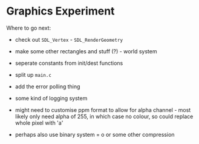 # Graphics Experiment

Where to go next:
- check out `SDL_Vertex` - `SDL_RenderGeometry`
- make some other rectangles and stuff (?) - world system
- seperate constants from init/dest functions
- split up `main.c`
- add the error polling thing
- some kind of logging system

- might need to customise ppm format to allow for alpha channel - most likely
  only need alpha of 255, in which case no colour, so could replace whole pixel
  with 'a'
- perhaps also use binary system    = o or some other compression
